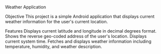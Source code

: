 Weather Application


Objective
This project is a simple Android application that displays current weather information for the user's current location.

Features
Displays current latitude and longitude in decimal degrees format.
Shows the reverse geo-coded address of the user's location.
Displays current system time.
Fetches and displays weather information including temperature, humidity, and weather description.
